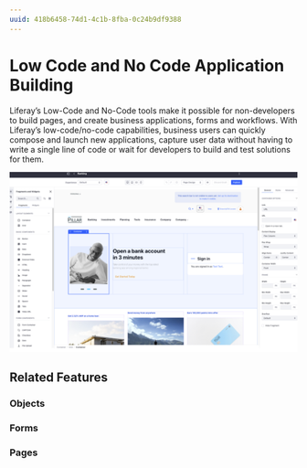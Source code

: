 ```yaml
---
uuid: 418b6458-74d1-4c1b-8fba-0c24b9df9388
---
```


# Low Code and No Code Application Building

Liferay’s Low-Code and No-Code tools make it possible for non-developers to build pages, and create business applications, forms and workflows. With Liferay’s low-code/no-code capabilities, business users can quickly compose and launch new applications, capture user data without having to write a single line of code or wait for developers to build and test solutions for them.

![Build business applications quickly and using out of the box features.](./low-code-no-code-application-building/images/01.png)

## Related Features

### Objects

### Forms

### Pages
